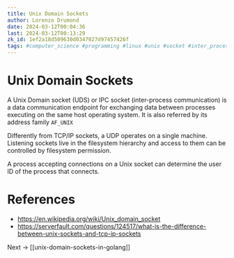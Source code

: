 ```yaml
---
title: Unix Domain Sockets
author: Lorenzo Drumond
date: 2024-03-12T00:04:36
last: 2024-03-12T00:13:29
zk_id: 1ef2a18d509630d0347027d97457426f
tags: #computer_science #programming #linux #unix #socket #inter_process_communication
---
```



# Unix Domain Sockets
A Unix Domain socket (UDS) or IPC socket (inter-process communication) is a data communication endpoint for exchanging data between processes executing on the same host operating system. It is also referred by its address family `AF_UNIX`

Differently from TCP/IP sockets, a UDP operates on a single machine. Listening sockets live in the filesystem hierarchy and access to them can be controlled by filesystem permission.

A process accepting connections on a Unix socket can determine the user ID of the process that connects.

# References
- https://en.wikipedia.org/wiki/Unix_domain_socket
- https://serverfault.com/questions/124517/what-is-the-difference-between-unix-sockets-and-tcp-ip-sockets

Next -> [[unix-domain-sockets-in-golang]]
